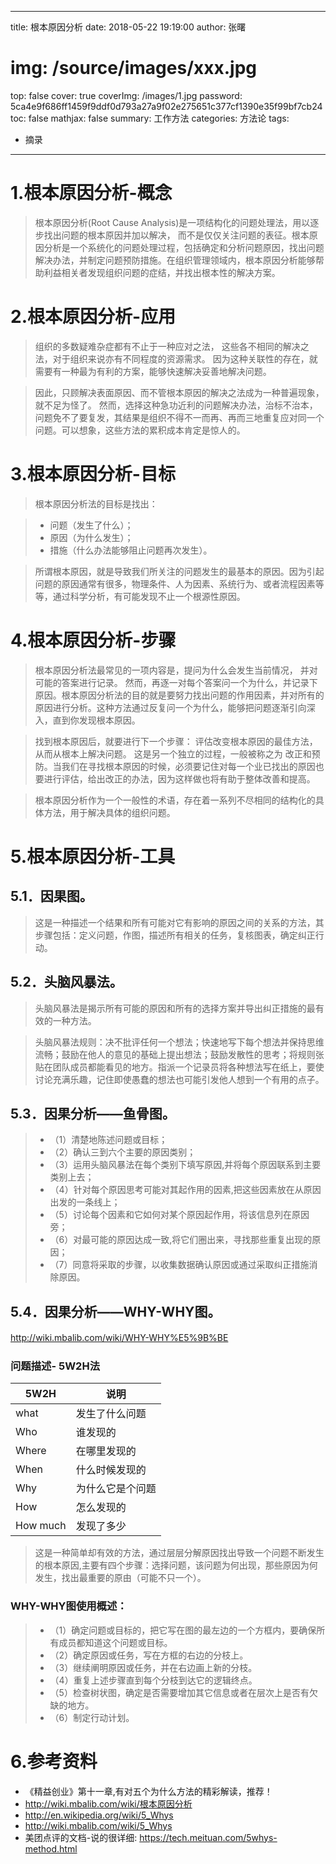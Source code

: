 
---
title:  根本原因分析
date: 2018-05-22 19:19:00
author: 张曙
# img: /source/images/xxx.jpg
top: false
cover: true
coverImg: /images/1.jpg
password: 5ca4e9f686ff1459f9ddf0d793a27a9f02e275651c377cf1390e35f99bf7cb24
toc: false
mathjax: false
summary: 工作方法
categories: 方法论
tags:
  - 摘录
---

# 1.根本原因分析-概念

> 根本原因分析(Root Cause Analysis)是一项结构化的问题处理法，用以逐步找出问题的根本原因并加以解决， 而不是仅仅关注问题的表征。根本原因分析是一个系统化的问题处理过程，包括确定和分析问题原因，找出问题解决办法，并制定问题预防措施。在组织管理领域内，根本原因分析能够帮助利益相关者发现组织问题的症结，并找出根本性的解决方案。

# 2.根本原因分析-应用

> 组织的多数疑难杂症都有不止于一种应对之法， 这些各不相同的解决之法，对于组织来说亦有不同程度的资源需求。 因为这种关联性的存在，就需要有一种最为有利的方案，能够快速解决妥善地解决问题。

> 因此，只顾解决表面原因、而不管根本原因的解决之法成为一种普遍现象，就不足为怪了。 然而，选择这种急功近利的问题解决办法，治标不治本，问题免不了要复发，其结果是组织不得不一而再、再而三地重复应对同一个问题。可以想象，这些方法的累积成本肯定是惊人的。

# 3.根本原因分析-目标

> 根本原因分析法的目标是找出：

> - 问题（发生了什么）；
> - 原因（为什么发生）；
> - 措施（什么办法能够阻止问题再次发生）。

> 所谓根本原因，就是导致我们所关注的问题发生的最基本的原因。因为引起问题的原因通常有很多，物理条件、人为因素、系统行为、或者流程因素等等，通过科学分析，有可能发现不止一个根源性原因。
　　
# 4.根本原因分析-步骤

> 根本原因分析法最常见的一项内容是，提问为什么会发生当前情况， 并对可能的答案进行记录。 然而，再逐一对每个答案问一个为什么，并记录下原因。根本原因分析法的目的就是要努力找出问题的作用因素，并对所有的原因进行分析。这种方法通过反复问一个为什么，能够把问题逐渐引向深入，直到你发现根本原因。

> 找到根本原因后，就要进行下一个步骤： 评估改变根本原因的最佳方法，从而从根本上解决问题。 这是另一个独立的过程，一般被称之为 改正和预防。当我们在寻找根本原因的时候，必须要记住对每一个业已找出的原因也要进行评估，给出改正的办法，因为这样做也将有助于整体改善和提高。

> 根本原因分析作为一个一般性的术语，存在着一系列不尽相同的结构化的具体方法，用于解决具体的组织问题。
　　
# 5.根本原因分析-工具

## 5.1．因果图。
> 这是一种描述一个结果和所有可能对它有影响的原因之间的关系的方法，其步骤包括：定义问题，作图，描述所有相关的任务，复核图表，确定纠正行动。

## 5.2．头脑风暴法。
> 头脑风暴法是揭示所有可能的原因和所有的选择方案并导出纠正措施的最有效的一种方法。

> 头脑风暴法规则：决不批评任何一个想法；快速地写下每个想法并保持思维流畅；鼓励在他人的意见的基础上提出想法；鼓励发散性的思考；将规则张贴在团队成员都能看见的地方。指派一个记录员将各种想法写在纸上，要使讨论充满乐趣，记住即使愚蠢的想法也可能引发他人想到一个有用的点子。

## 5.3．因果分析——鱼骨图。

> - （1）清楚地陈述问题或目标；
> - （2）确认三到六个主要的原因类别；
> - （3）运用头脑风暴法在每个类别下填写原因,并将每个原因联系到主要类别上去；
> - （4）针对每个原因思考可能对其起作用的因素,把这些因素放在从原因出发的一条线上；
> - （5）讨论每个因素和它如何对某个原因起作用，将该信息列在原因旁；
> - （6）对最可能的原因达成一致,将它们圈出来，寻找那些重复出现的原因；
> - （7）同意将采取的步骤，以收集数据确认原因或通过采取纠正措施消除原因。

## 5.4．因果分析——WHY-WHY图。

http://wiki.mbalib.com/wiki/WHY-WHY%E5%9B%BE
　　
### 问题描述- 5W2H法

5W2H | 说明
---|---
what | 发生了什么问题
Who | 谁发现的
Where | 在哪里发现的
When | 什么时候发现的
Why | 为什么它是个问题
How | 怎么发现的
How much | 发现了多少

> 这是一种简单却有效的方法，通过层层分解原因找出导致一个问题不断发生的根本原因,主要有四个步骤：选择问题，该问题为何出现，那些原因为何发生，找出最重要的原由（可能不只一个）。

### WHY-WHY图使用概述：

> - （1）确定问题或目标的，把它写在图的最左边的一个方框内，要确保所有成员都知道这个问题或目标。
> - （2）确定原因或任务，写在方框的右边的分枝上。
> - （3）继续阐明原因或任务，并在右边画上新的分枝。
> - （4）重复上述步骤直到每个分枝到达它的逻辑终点。
> - （5）检查树状图，确定是否需要增加其它信息或者在层次上是否有欠缺的地方。
> - （6）制定行动计划。

# 6.参考资料

- 《精益创业》第十一章,有对五个为什么方法的精彩解读，推荐！
- http://wiki.mbalib.com/wiki/根本原因分析
- http://en.wikipedia.org/wiki/5_Whys
- http://wiki.mbalib.com/wiki/5_Whys
- 美团点评的文档-说的很详细:
https://tech.meituan.com/5whys-method.html

